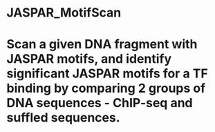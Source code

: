 # JASPAR_MotifScan
# Scan a given DNA fragment with JASPAR motifs, and identify significant JASPAR motifs for a TF binding by comparing 2 groups of DNA sequences - ChIP-seq and suffled sequences.
